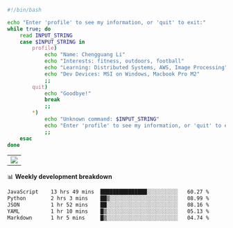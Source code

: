 ```bash
#!/bin/bash

echo "Enter 'profile' to see my information, or 'quit' to exit:"
while true; do
    read INPUT_STRING
    case $INPUT_STRING in
        profile)
            echo "Name: Chengguang Li"
            echo "Interests: fitness, outdoors, football"
            echo "Learning: Distributed Systems, AWS, Image Processing"
            echo "Dev Devices: MSI on Windows, Macbook Pro M2"
            ;;
        quit)
            echo "Goodbye!"
            break
            ;;
        *)
            echo "Unknown command: $INPUT_STRING"
            echo "Enter 'profile' to see my information, or 'quit' to exit:"
            ;;
    esac
done

```

<!--Contribution Graph-->
<table>
  <tr>
    <td>
      <picture>
        <source media="(prefers-color-scheme: light)" srcset="https://github-readme-activity-graph.vercel.app/graph?username=chengguang-li&theme=xcode&bg_color=FF000000&color=000000&hide_border=true" />
        <img src="https://github-readme-activity-graph.vercel.app/graph?username=chengguang-li&theme=xcode&bg_color=FF000000&hide_border=true" />
      </picture>
  </tr>
</table>

📊 **Weekly development breakdown**

<!--START_SECTION:waka-->

```txt
JavaScript    13 hrs 49 mins  ███████████████░░░░░░░░░░   60.27 %
Python        2 hrs 3 mins    ██▒░░░░░░░░░░░░░░░░░░░░░░   08.99 %
JSON          1 hr 52 mins    ██░░░░░░░░░░░░░░░░░░░░░░░   08.16 %
YAML          1 hr 10 mins    █▒░░░░░░░░░░░░░░░░░░░░░░░   05.13 %
Markdown      1 hr 5 mins     █▒░░░░░░░░░░░░░░░░░░░░░░░   04.74 %
```

<!--END_SECTION:waka-->

